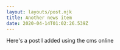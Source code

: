```yaml
---
layout: layouts/post.njk
title: Another news item
date: 2020-04-14T01:02:26.539Z
---
```

Here's a post I added using the cms online